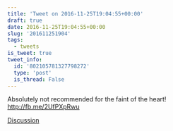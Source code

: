 ```yaml
---
title: 'Tweet on 2016-11-25T19:04:55+00:00'
draft: true
date: 2016-11-25T19:04:55+00:00
slug: '201611251904'
tags:
  - tweets
is_tweet: true
tweet_info:
  id: '802105781327798272'
  type: 'post'
  is_thread: False
---
```




Absolutely not recommended for the faint of the heart! <http://fb.me/2UfPXpRwu>

[Discussion](https://x.com/sytelus/status/802105781327798272)
